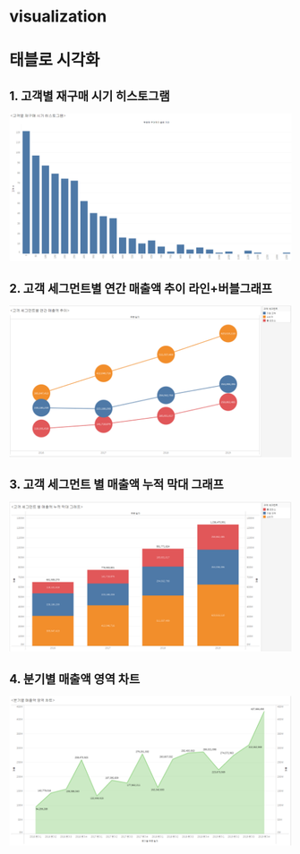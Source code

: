 # visualization

# 태블로 시각화

## 1. 고객별 재구매 시기 히스토그램
![히스토그램](histo2.png)

## 2. 고객 세그먼트별 연간 매출액 추이 라인+버블그래프
![라인+버블그래프](linebubble.png)

## 3. 고객 세그먼트 별 매출액 누적 막대 그래프
![누적막대그래프](segmentbar2.png) 

## 4. 분기별 매출액 영역 차트
![영역차트](area.png)
